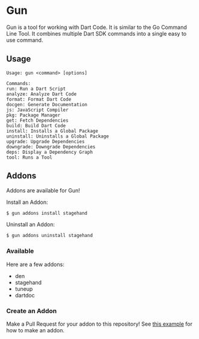 # Gun

Gun is a tool for working with Dart Code.
It is similar to the Go Command Line Tool.
It combines multiple Dart SDK commands into a single easy to use command.

## Usage

```
Usage: gun <command> [options]

Commands:
run: Run a Dart Script
analyze: Analyze Dart Code
format: Format Dart Code
docgen: Generate Documentation
js: JavaScript Compiler
pkg: Package Manager
get: Fetch Dependencies
build: Build Dart Code
install: Installs a Global Package
uninstall: Uninstalls a Global Package
upgrade: Upgrade Dependencies
downgrade: Downgrade Dependencies
deps: Display a Dependency Graph
tool: Runs a Tool
```

## Addons

Addons are available for Gun!

Install an Addon:
```bash
$ gun addons install stagehand
```

Uninstall an Addon:
```bash
$ gun addons uninstall stagehand
```

### Available

Here are a few addons:

- den
- stagehand
- tuneup
- dartdoc

### Create an Addon

Make a Pull Request for your addon to this repository! See [this example](https://github.com/DirectMyFile/gun/blob/master/addons/stagehand.json) for how to make an addon.
